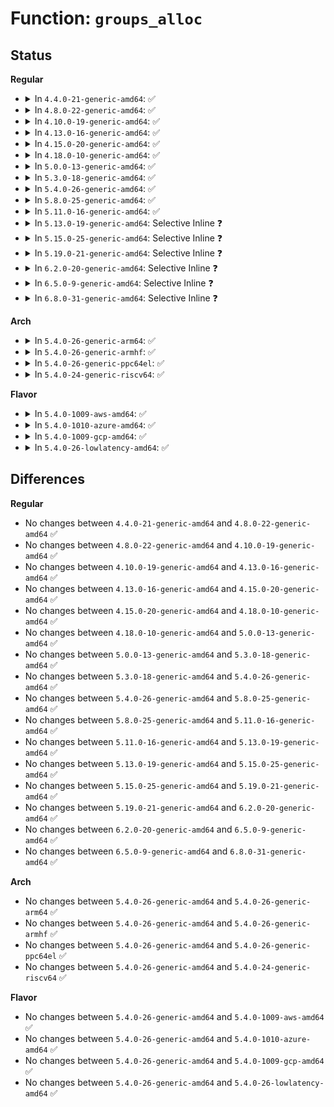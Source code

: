 # Function: <code>groups_alloc</code>

## Status
<b>Regular</b>
<ul>
<li>
<details>
<summary>In <code>4.4.0-21-generic-amd64</code>: ✅</summary>

```c
struct group_info * groups_alloc(int gidsetsize)
```

```json
{
  "name": "groups_alloc",
  "collision_type": "Unique Global",
  "inline_type": "No",
  "funcs": [
    {
      "addr": 18446744071579518080,
      "name": "groups_alloc",
      "external": true,
      "loc": "kernel/groups.c:12",
      "file": "kernel/groups.c",
      "inline": "seen, unknown",
      "caller_inline": [],
      "caller_func": [
        "kernel/groups.c:SyS_setgroups",
        "kernel/uid16.c:SyS_setgroups16"
      ]
    }
  ],
  "symbols": [
    {
      "addr": 18446744071579518080,
      "name": "groups_alloc",
      "section": ".text",
      "bind": "STB_GLOBAL",
      "size": 251
    }
  ]
}
```
</details>
</li>
<li>
<details>
<summary>In <code>4.8.0-22-generic-amd64</code>: ✅</summary>

```c
struct group_info * groups_alloc(int gidsetsize)
```

```json
{
  "name": "groups_alloc",
  "collision_type": "Unique Global",
  "inline_type": "No",
  "funcs": [
    {
      "addr": 18446744071579532144,
      "name": "groups_alloc",
      "external": true,
      "loc": "kernel/groups.c:12",
      "file": "kernel/groups.c",
      "inline": "seen, unknown",
      "caller_inline": [],
      "caller_func": [
        "kernel/groups.c:SyS_setgroups",
        "kernel/uid16.c:SyS_setgroups16"
      ]
    }
  ],
  "symbols": [
    {
      "addr": 18446744071579532144,
      "name": "groups_alloc",
      "section": ".text",
      "bind": "STB_GLOBAL",
      "size": 259
    }
  ]
}
```
</details>
</li>
<li>
<details>
<summary>In <code>4.10.0-19-generic-amd64</code>: ✅</summary>

```c
struct group_info * groups_alloc(int gidsetsize)
```

```json
{
  "name": "groups_alloc",
  "collision_type": "Unique Global",
  "inline_type": "No",
  "funcs": [
    {
      "addr": 18446744071579556656,
      "name": "groups_alloc",
      "external": true,
      "loc": "kernel/groups.c:13",
      "file": "kernel/groups.c",
      "inline": "seen, unknown",
      "caller_inline": [],
      "caller_func": [
        "kernel/groups.c:SyS_setgroups",
        "kernel/uid16.c:SyS_setgroups16"
      ]
    }
  ],
  "symbols": [
    {
      "addr": 18446744071579556656,
      "name": "groups_alloc",
      "section": ".text",
      "bind": "STB_GLOBAL",
      "size": 85
    }
  ]
}
```
</details>
</li>
<li>
<details>
<summary>In <code>4.13.0-16-generic-amd64</code>: ✅</summary>

```c
struct group_info * groups_alloc(int gidsetsize)
```

```json
{
  "name": "groups_alloc",
  "collision_type": "Unique Global",
  "inline_type": "No",
  "funcs": [
    {
      "addr": 18446744071579543312,
      "name": "groups_alloc",
      "external": true,
      "loc": "kernel/groups.c:14",
      "file": "kernel/groups.c",
      "inline": "seen, unknown",
      "caller_inline": [],
      "caller_func": [
        "kernel/groups.c:SyS_setgroups",
        "kernel/uid16.c:SyS_setgroups16"
      ]
    }
  ],
  "symbols": [
    {
      "addr": 18446744071579543312,
      "name": "groups_alloc",
      "section": ".text",
      "bind": "STB_GLOBAL",
      "size": 85
    }
  ]
}
```
</details>
</li>
<li>
<details>
<summary>In <code>4.15.0-20-generic-amd64</code>: ✅</summary>

```c
struct group_info * groups_alloc(int gidsetsize)
```

```json
{
  "name": "groups_alloc",
  "collision_type": "Unique Global",
  "inline_type": "No",
  "funcs": [
    {
      "addr": 18446744071579571152,
      "name": "groups_alloc",
      "external": true,
      "loc": "kernel/groups.c:15",
      "file": "kernel/groups.c",
      "inline": "seen, unknown",
      "caller_inline": [],
      "caller_func": [
        "kernel/groups.c:SyS_setgroups",
        "kernel/uid16.c:SyS_setgroups16"
      ]
    }
  ],
  "symbols": [
    {
      "addr": 18446744071579571152,
      "name": "groups_alloc",
      "section": ".text",
      "bind": "STB_GLOBAL",
      "size": 92
    }
  ]
}
```
</details>
</li>
<li>
<details>
<summary>In <code>4.18.0-10-generic-amd64</code>: ✅</summary>

```c
struct group_info * groups_alloc(int gidsetsize)
```

```json
{
  "name": "groups_alloc",
  "collision_type": "Unique Global",
  "inline_type": "No",
  "funcs": [
    {
      "addr": 18446744071579599312,
      "name": "groups_alloc",
      "external": true,
      "loc": "kernel/groups.c:15",
      "file": "kernel/groups.c",
      "inline": "seen, unknown",
      "caller_inline": [],
      "caller_func": [
        "kernel/groups.c:__ia32_sys_setgroups",
        "kernel/groups.c:__x64_sys_setgroups",
        "kernel/uid16.c:__ia32_sys_setgroups16",
        "kernel/uid16.c:__x64_sys_setgroups16"
      ]
    }
  ],
  "symbols": [
    {
      "addr": 18446744071579599312,
      "name": "groups_alloc",
      "section": ".text",
      "bind": "STB_GLOBAL",
      "size": 99
    }
  ]
}
```
</details>
</li>
<li>
<details>
<summary>In <code>5.0.0-13-generic-amd64</code>: ✅</summary>

```c
struct group_info * groups_alloc(int gidsetsize)
```

```json
{
  "name": "groups_alloc",
  "collision_type": "Unique Global",
  "inline_type": "No",
  "funcs": [
    {
      "addr": 18446744071579636400,
      "name": "groups_alloc",
      "external": true,
      "loc": "kernel/groups.c:15",
      "file": "kernel/groups.c",
      "inline": "seen, unknown",
      "caller_inline": [],
      "caller_func": [
        "kernel/groups.c:__ia32_sys_setgroups",
        "kernel/groups.c:__x64_sys_setgroups",
        "kernel/uid16.c:__ia32_sys_setgroups16",
        "kernel/uid16.c:__x64_sys_setgroups16"
      ]
    }
  ],
  "symbols": [
    {
      "addr": 18446744071579636400,
      "name": "groups_alloc",
      "section": ".text",
      "bind": "STB_GLOBAL",
      "size": 99
    }
  ]
}
```
</details>
</li>
<li>
<details>
<summary>In <code>5.3.0-18-generic-amd64</code>: ✅</summary>

```c
struct group_info * groups_alloc(int gidsetsize)
```

```json
{
  "name": "groups_alloc",
  "collision_type": "Unique Global",
  "inline_type": "No",
  "funcs": [
    {
      "addr": 18446744071579661216,
      "name": "groups_alloc",
      "external": true,
      "loc": "kernel/groups.c:15",
      "file": "kernel/groups.c",
      "inline": "seen, unknown",
      "caller_inline": [],
      "caller_func": [
        "kernel/groups.c:__ia32_sys_setgroups",
        "kernel/groups.c:__x64_sys_setgroups",
        "kernel/uid16.c:__ia32_sys_setgroups16",
        "kernel/uid16.c:__x64_sys_setgroups16"
      ]
    }
  ],
  "symbols": [
    {
      "addr": 18446744071579661216,
      "name": "groups_alloc",
      "section": ".text",
      "bind": "STB_GLOBAL",
      "size": 98
    }
  ]
}
```
</details>
</li>
<li>
<details>
<summary>In <code>5.4.0-26-generic-amd64</code>: ✅</summary>

```c
struct group_info * groups_alloc(int gidsetsize)
```

```json
{
  "name": "groups_alloc",
  "collision_type": "Unique Global",
  "inline_type": "No",
  "funcs": [
    {
      "addr": 18446744071579698288,
      "name": "groups_alloc",
      "external": true,
      "loc": "kernel/groups.c:15",
      "file": "kernel/groups.c",
      "inline": "seen, unknown",
      "caller_inline": [],
      "caller_func": [
        "kernel/groups.c:__ia32_sys_setgroups",
        "kernel/groups.c:__x64_sys_setgroups",
        "kernel/uid16.c:__ia32_sys_setgroups16",
        "kernel/uid16.c:__x64_sys_setgroups16"
      ]
    }
  ],
  "symbols": [
    {
      "addr": 18446744071579698288,
      "name": "groups_alloc",
      "section": ".text",
      "bind": "STB_GLOBAL",
      "size": 98
    }
  ]
}
```
</details>
</li>
<li>
<details>
<summary>In <code>5.8.0-25-generic-amd64</code>: ✅</summary>

```c
struct group_info * groups_alloc(int gidsetsize)
```

```json
{
  "name": "groups_alloc",
  "collision_type": "Unique Global",
  "inline_type": "No",
  "funcs": [
    {
      "addr": 18446744071579738832,
      "name": "groups_alloc",
      "external": true,
      "loc": "kernel/groups.c:15",
      "file": "kernel/groups.c",
      "inline": "seen, unknown",
      "caller_inline": [],
      "caller_func": [
        "kernel/groups.c:__do_sys_setgroups",
        "kernel/uid16.c:__ia32_sys_setgroups16",
        "kernel/uid16.c:__x64_sys_setgroups16"
      ]
    }
  ],
  "symbols": [
    {
      "addr": 18446744071579738832,
      "name": "groups_alloc",
      "section": ".text",
      "bind": "STB_GLOBAL",
      "size": 74
    }
  ]
}
```
</details>
</li>
<li>
<details>
<summary>In <code>5.11.0-16-generic-amd64</code>: ✅</summary>

```c
struct group_info * groups_alloc(int gidsetsize)
```

```json
{
  "name": "groups_alloc",
  "collision_type": "Unique Global",
  "inline_type": "No",
  "funcs": [
    {
      "addr": 18446744071579720240,
      "name": "groups_alloc",
      "external": true,
      "loc": "kernel/groups.c:15",
      "file": "kernel/groups.c",
      "inline": "seen, unknown",
      "caller_inline": [],
      "caller_func": [
        "kernel/groups.c:__do_sys_setgroups",
        "kernel/uid16.c:__ia32_sys_setgroups16",
        "kernel/uid16.c:__x64_sys_setgroups16"
      ]
    }
  ],
  "symbols": [
    {
      "addr": 18446744071579720240,
      "name": "groups_alloc",
      "section": ".text",
      "bind": "STB_GLOBAL",
      "size": 74
    }
  ]
}
```
</details>
</li>
<li>
<details>
<summary>In <code>5.13.0-19-generic-amd64</code>: Selective Inline ❓</summary>

```c
struct group_info * groups_alloc(int gidsetsize)
```

```json
{
  "name": "groups_alloc",
  "collision_type": "Unique Global",
  "inline_type": "Selective",
  "funcs": [
    {
      "addr": 18446744071579728625,
      "name": "groups_alloc",
      "external": true,
      "loc": "kernel/groups.c:15",
      "file": "kernel/groups.c",
      "inline": "not declared, inlined",
      "caller_inline": [
        "kernel/groups.c:__do_sys_setgroups"
      ],
      "caller_func": [
        "kernel/uid16.c:__ia32_sys_setgroups16",
        "kernel/uid16.c:__x64_sys_setgroups16"
      ]
    }
  ],
  "symbols": [
    {
      "addr": 18446744071579727584,
      "name": "groups_alloc",
      "section": ".text",
      "bind": "STB_GLOBAL",
      "size": 90
    }
  ]
}
```
</details>
</li>
<li>
<details>
<summary>In <code>5.15.0-25-generic-amd64</code>: Selective Inline ❓</summary>

```c
struct group_info * groups_alloc(int gidsetsize)
```

```json
{
  "name": "groups_alloc",
  "collision_type": "Unique Global",
  "inline_type": "Selective",
  "funcs": [
    {
      "addr": 18446744071579808673,
      "name": "groups_alloc",
      "external": true,
      "loc": "kernel/groups.c:15",
      "file": "kernel/groups.c",
      "inline": "not declared, inlined",
      "caller_inline": [
        "kernel/groups.c:__do_sys_setgroups"
      ],
      "caller_func": [
        "kernel/uid16.c:__ia32_sys_setgroups16",
        "kernel/uid16.c:__x64_sys_setgroups16"
      ]
    }
  ],
  "symbols": [
    {
      "addr": 18446744071579807632,
      "name": "groups_alloc",
      "section": ".text",
      "bind": "STB_GLOBAL",
      "size": 90
    }
  ]
}
```
</details>
</li>
<li>
<details>
<summary>In <code>5.19.0-21-generic-amd64</code>: Selective Inline ❓</summary>

```c
struct group_info * groups_alloc(int gidsetsize)
```

```json
{
  "name": "groups_alloc",
  "collision_type": "Unique Global",
  "inline_type": "Selective",
  "funcs": [
    {
      "addr": 18446744071579919056,
      "name": "groups_alloc",
      "external": true,
      "loc": "kernel/groups.c:15",
      "file": "kernel/groups.c",
      "inline": "not declared, inlined",
      "caller_inline": [
        "kernel/groups.c:__do_sys_setgroups"
      ],
      "caller_func": [
        "kernel/uid16.c:__ia32_sys_setgroups16",
        "kernel/uid16.c:__x64_sys_setgroups16"
      ]
    }
  ],
  "symbols": [
    {
      "addr": 18446744071579917840,
      "name": "groups_alloc",
      "section": ".text",
      "bind": "STB_GLOBAL",
      "size": 100
    }
  ]
}
```
</details>
</li>
<li>
<details>
<summary>In <code>6.2.0-20-generic-amd64</code>: Selective Inline ❓</summary>

```c
struct group_info * groups_alloc(int gidsetsize)
```

```json
{
  "name": "groups_alloc",
  "collision_type": "Unique Global",
  "inline_type": "Selective",
  "funcs": [
    {
      "addr": 18446744071580073757,
      "name": "groups_alloc",
      "external": true,
      "loc": "kernel/groups.c:15",
      "file": "kernel/groups.c",
      "inline": "not declared, inlined",
      "caller_inline": [
        "kernel/groups.c:__do_sys_setgroups"
      ],
      "caller_func": [
        "kernel/uid16.c:__ia32_sys_setgroups16",
        "kernel/uid16.c:__x64_sys_setgroups16"
      ]
    }
  ],
  "symbols": [
    {
      "addr": 18446744071580072336,
      "name": "groups_alloc",
      "section": ".text",
      "bind": "STB_GLOBAL",
      "size": 100
    }
  ]
}
```
</details>
</li>
<li>
<details>
<summary>In <code>6.5.0-9-generic-amd64</code>: Selective Inline ❓</summary>

```c
struct group_info * groups_alloc(int gidsetsize)
```

```json
{
  "name": "groups_alloc",
  "collision_type": "Unique Global",
  "inline_type": "Selective",
  "funcs": [
    {
      "addr": 18446744071580126589,
      "name": "groups_alloc",
      "external": true,
      "loc": "kernel/groups.c:15",
      "file": "kernel/groups.c",
      "inline": "not declared, inlined",
      "caller_inline": [
        "kernel/groups.c:__do_sys_setgroups"
      ],
      "caller_func": [
        "kernel/uid16.c:__ia32_sys_setgroups16",
        "kernel/uid16.c:__x64_sys_setgroups16"
      ]
    }
  ],
  "symbols": [
    {
      "addr": 18446744071580125168,
      "name": "groups_alloc",
      "section": ".text",
      "bind": "STB_GLOBAL",
      "size": 98
    }
  ]
}
```
</details>
</li>
<li>
<details>
<summary>In <code>6.8.0-31-generic-amd64</code>: Selective Inline ❓</summary>

```c
struct group_info * groups_alloc(int gidsetsize)
```

```json
{
  "name": "groups_alloc",
  "collision_type": "Unique Global",
  "inline_type": "Selective",
  "funcs": [
    {
      "addr": 18446744071580170941,
      "name": "groups_alloc",
      "external": true,
      "loc": "kernel/groups.c:15",
      "file": "kernel/groups.c",
      "inline": "not declared, inlined",
      "caller_inline": [
        "kernel/groups.c:__do_sys_setgroups"
      ],
      "caller_func": [
        "kernel/uid16.c:__do_sys_setgroups16"
      ]
    }
  ],
  "symbols": [
    {
      "addr": 18446744071580169408,
      "name": "groups_alloc",
      "section": ".text",
      "bind": "STB_GLOBAL",
      "size": 98
    }
  ]
}
```
</details>
</li>
</ul>
<b>Arch</b>
<ul>
<li>
<details>
<summary>In <code>5.4.0-26-generic-arm64</code>: ✅</summary>

```c
struct group_info * groups_alloc(int gidsetsize)
```

```json
{
  "name": "groups_alloc",
  "collision_type": "Unique Global",
  "inline_type": "No",
  "funcs": [
    {
      "addr": 18446603336490879856,
      "name": "groups_alloc",
      "external": true,
      "loc": "kernel/groups.c:15",
      "file": "kernel/groups.c",
      "inline": "seen, unknown",
      "caller_inline": [],
      "caller_func": [
        "kernel/groups.c:__arm64_sys_setgroups",
        "kernel/uid16.c:__arm64_sys_setgroups16"
      ]
    }
  ],
  "symbols": [
    {
      "addr": 18446603336490879856,
      "name": "groups_alloc",
      "section": ".text",
      "bind": "STB_GLOBAL",
      "size": 256
    }
  ]
}
```
</details>
</li>
<li>
<details>
<summary>In <code>5.4.0-26-generic-armhf</code>: ✅</summary>

```c
struct group_info * groups_alloc(int gidsetsize)
```

```json
{
  "name": "groups_alloc",
  "collision_type": "Unique Global",
  "inline_type": "No",
  "funcs": [
    {
      "addr": 3224896408,
      "name": "groups_alloc",
      "external": true,
      "loc": "kernel/groups.c:15",
      "file": "kernel/groups.c",
      "inline": "seen, unknown",
      "caller_inline": [],
      "caller_func": [
        "kernel/groups.c:__se_sys_setgroups",
        "kernel/uid16.c:__se_sys_setgroups16"
      ]
    }
  ],
  "symbols": [
    {
      "addr": 3224896408,
      "name": "groups_alloc",
      "section": ".text",
      "bind": "STB_GLOBAL",
      "size": 116
    }
  ]
}
```
</details>
</li>
<li>
<details>
<summary>In <code>5.4.0-26-generic-ppc64el</code>: ✅</summary>

```c
struct group_info * groups_alloc(int gidsetsize)
```

```json
{
  "name": "groups_alloc",
  "collision_type": "Unique Global",
  "inline_type": "No",
  "funcs": [
    {
      "addr": 13835058055283712608,
      "name": "groups_alloc",
      "external": true,
      "loc": "kernel/groups.c:15",
      "file": "kernel/groups.c",
      "inline": "seen, unknown",
      "caller_inline": [],
      "caller_func": [
        "kernel/groups.c:__se_sys_setgroups"
      ]
    }
  ],
  "symbols": [
    {
      "addr": 13835058055283712608,
      "name": "groups_alloc",
      "section": ".text",
      "bind": "STB_GLOBAL",
      "size": 156
    }
  ]
}
```
</details>
</li>
<li>
<details>
<summary>In <code>5.4.0-24-generic-riscv64</code>: ✅</summary>

```c
struct group_info * groups_alloc(int gidsetsize)
```

```json
{
  "name": "groups_alloc",
  "collision_type": "Unique Global",
  "inline_type": "No",
  "funcs": [
    {
      "addr": 18446743936271531824,
      "name": "groups_alloc",
      "external": true,
      "loc": "kernel/groups.c:15",
      "file": "kernel/groups.c",
      "inline": "seen, unknown",
      "caller_inline": [],
      "caller_func": [
        "kernel/groups.c:__se_sys_setgroups"
      ]
    }
  ],
  "symbols": [
    {
      "addr": 18446743936271531824,
      "name": "groups_alloc",
      "section": ".text",
      "bind": "STB_GLOBAL",
      "size": 102
    }
  ]
}
```
</details>
</li>
</ul>
<b>Flavor</b>
<ul>
<li>
<details>
<summary>In <code>5.4.0-1009-aws-amd64</code>: ✅</summary>

```c
struct group_info * groups_alloc(int gidsetsize)
```

```json
{
  "name": "groups_alloc",
  "collision_type": "Unique Global",
  "inline_type": "No",
  "funcs": [
    {
      "addr": 18446744071579674608,
      "name": "groups_alloc",
      "external": true,
      "loc": "kernel/groups.c:15",
      "file": "kernel/groups.c",
      "inline": "seen, unknown",
      "caller_inline": [],
      "caller_func": [
        "kernel/groups.c:__ia32_sys_setgroups",
        "kernel/groups.c:__x64_sys_setgroups",
        "kernel/uid16.c:__ia32_sys_setgroups16",
        "kernel/uid16.c:__x64_sys_setgroups16"
      ]
    }
  ],
  "symbols": [
    {
      "addr": 18446744071579674608,
      "name": "groups_alloc",
      "section": ".text",
      "bind": "STB_GLOBAL",
      "size": 98
    }
  ]
}
```
</details>
</li>
<li>
<details>
<summary>In <code>5.4.0-1010-azure-amd64</code>: ✅</summary>

```c
struct group_info * groups_alloc(int gidsetsize)
```

```json
{
  "name": "groups_alloc",
  "collision_type": "Unique Global",
  "inline_type": "No",
  "funcs": [
    {
      "addr": 18446744071579602944,
      "name": "groups_alloc",
      "external": true,
      "loc": "kernel/groups.c:15",
      "file": "kernel/groups.c",
      "inline": "seen, unknown",
      "caller_inline": [],
      "caller_func": [
        "kernel/groups.c:__ia32_sys_setgroups",
        "kernel/groups.c:__x64_sys_setgroups",
        "kernel/uid16.c:__ia32_sys_setgroups16",
        "kernel/uid16.c:__x64_sys_setgroups16"
      ]
    }
  ],
  "symbols": [
    {
      "addr": 18446744071579602944,
      "name": "groups_alloc",
      "section": ".text",
      "bind": "STB_GLOBAL",
      "size": 98
    }
  ]
}
```
</details>
</li>
<li>
<details>
<summary>In <code>5.4.0-1009-gcp-amd64</code>: ✅</summary>

```c
struct group_info * groups_alloc(int gidsetsize)
```

```json
{
  "name": "groups_alloc",
  "collision_type": "Unique Global",
  "inline_type": "No",
  "funcs": [
    {
      "addr": 18446744071579671840,
      "name": "groups_alloc",
      "external": true,
      "loc": "kernel/groups.c:15",
      "file": "kernel/groups.c",
      "inline": "seen, unknown",
      "caller_inline": [],
      "caller_func": [
        "kernel/groups.c:__ia32_sys_setgroups",
        "kernel/groups.c:__x64_sys_setgroups",
        "kernel/uid16.c:__ia32_sys_setgroups16",
        "kernel/uid16.c:__x64_sys_setgroups16"
      ]
    }
  ],
  "symbols": [
    {
      "addr": 18446744071579671840,
      "name": "groups_alloc",
      "section": ".text",
      "bind": "STB_GLOBAL",
      "size": 98
    }
  ]
}
```
</details>
</li>
<li>
<details>
<summary>In <code>5.4.0-26-lowlatency-amd64</code>: ✅</summary>

```c
struct group_info * groups_alloc(int gidsetsize)
```

```json
{
  "name": "groups_alloc",
  "collision_type": "Unique Global",
  "inline_type": "No",
  "funcs": [
    {
      "addr": 18446744071579705968,
      "name": "groups_alloc",
      "external": true,
      "loc": "kernel/groups.c:15",
      "file": "kernel/groups.c",
      "inline": "seen, unknown",
      "caller_inline": [],
      "caller_func": [
        "kernel/groups.c:__ia32_sys_setgroups",
        "kernel/groups.c:__x64_sys_setgroups",
        "kernel/uid16.c:__ia32_sys_setgroups16",
        "kernel/uid16.c:__x64_sys_setgroups16"
      ]
    }
  ],
  "symbols": [
    {
      "addr": 18446744071579705968,
      "name": "groups_alloc",
      "section": ".text",
      "bind": "STB_GLOBAL",
      "size": 98
    }
  ]
}
```
</details>
</li>
</ul>

## Differences
<b>Regular</b>
<ul>
<li>
No changes between <code>4.4.0-21-generic-amd64</code> and <code>4.8.0-22-generic-amd64</code> ✅
</li>
<li>
No changes between <code>4.8.0-22-generic-amd64</code> and <code>4.10.0-19-generic-amd64</code> ✅
</li>
<li>
No changes between <code>4.10.0-19-generic-amd64</code> and <code>4.13.0-16-generic-amd64</code> ✅
</li>
<li>
No changes between <code>4.13.0-16-generic-amd64</code> and <code>4.15.0-20-generic-amd64</code> ✅
</li>
<li>
No changes between <code>4.15.0-20-generic-amd64</code> and <code>4.18.0-10-generic-amd64</code> ✅
</li>
<li>
No changes between <code>4.18.0-10-generic-amd64</code> and <code>5.0.0-13-generic-amd64</code> ✅
</li>
<li>
No changes between <code>5.0.0-13-generic-amd64</code> and <code>5.3.0-18-generic-amd64</code> ✅
</li>
<li>
No changes between <code>5.3.0-18-generic-amd64</code> and <code>5.4.0-26-generic-amd64</code> ✅
</li>
<li>
No changes between <code>5.4.0-26-generic-amd64</code> and <code>5.8.0-25-generic-amd64</code> ✅
</li>
<li>
No changes between <code>5.8.0-25-generic-amd64</code> and <code>5.11.0-16-generic-amd64</code> ✅
</li>
<li>
No changes between <code>5.11.0-16-generic-amd64</code> and <code>5.13.0-19-generic-amd64</code> ✅
</li>
<li>
No changes between <code>5.13.0-19-generic-amd64</code> and <code>5.15.0-25-generic-amd64</code> ✅
</li>
<li>
No changes between <code>5.15.0-25-generic-amd64</code> and <code>5.19.0-21-generic-amd64</code> ✅
</li>
<li>
No changes between <code>5.19.0-21-generic-amd64</code> and <code>6.2.0-20-generic-amd64</code> ✅
</li>
<li>
No changes between <code>6.2.0-20-generic-amd64</code> and <code>6.5.0-9-generic-amd64</code> ✅
</li>
<li>
No changes between <code>6.5.0-9-generic-amd64</code> and <code>6.8.0-31-generic-amd64</code> ✅
</li>
</ul>
<b>Arch</b>
<ul>
<li>
No changes between <code>5.4.0-26-generic-amd64</code> and <code>5.4.0-26-generic-arm64</code> ✅
</li>
<li>
No changes between <code>5.4.0-26-generic-amd64</code> and <code>5.4.0-26-generic-armhf</code> ✅
</li>
<li>
No changes between <code>5.4.0-26-generic-amd64</code> and <code>5.4.0-26-generic-ppc64el</code> ✅
</li>
<li>
No changes between <code>5.4.0-26-generic-amd64</code> and <code>5.4.0-24-generic-riscv64</code> ✅
</li>
</ul>
<b>Flavor</b>
<ul>
<li>
No changes between <code>5.4.0-26-generic-amd64</code> and <code>5.4.0-1009-aws-amd64</code> ✅
</li>
<li>
No changes between <code>5.4.0-26-generic-amd64</code> and <code>5.4.0-1010-azure-amd64</code> ✅
</li>
<li>
No changes between <code>5.4.0-26-generic-amd64</code> and <code>5.4.0-1009-gcp-amd64</code> ✅
</li>
<li>
No changes between <code>5.4.0-26-generic-amd64</code> and <code>5.4.0-26-lowlatency-amd64</code> ✅
</li>
</ul>
